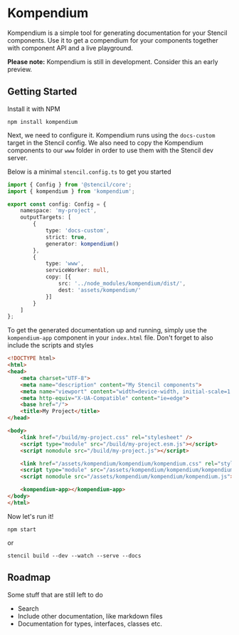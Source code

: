 # Kompendium

Kompendium is a simple tool for generating documentation for your Stencil components. Use it to get a compendium for your components together with component API and a live playground.

**Please note:** Kompendium is still in development. Consider this an early preview.

## Getting Started

Install it with NPM
```
npm install kompendium
```

Next, we need to configure it. Kompendium runs using the `docs-custom` target in the Stencil config. We also need to copy the Kompendium components to our `www` folder in order to use them with the Stencil dev server.

Below is a minimal `stencil.config.ts` to get you started

```typescript
import { Config } from '@stencil/core';
import { kompendium } from 'kompendium';

export const config: Config = {
    namespace: 'my-project',
    outputTargets: [
        {
            type: 'docs-custom',
            strict: true,
            generator: kompendium()
        },
        {
            type: 'www',
            serviceWorker: null,
            copy: [{
                src: '../node_modules/kompendium/dist/',
                dest: 'assets/kompendium/'
            }]
        }
    ]
};
```

To get the generated documentation up and running, simply use the `kompendium-app` component in your `index.html` file. Don't forget to also include the scripts and styles

```html
<!DOCTYPE html>
<html>
<head>
    <meta charset="UTF-8">
    <meta name="description" content="My Stencil components">
    <meta name="viewport" content="width=device-width, initial-scale=1.0">
    <meta http-equiv="X-UA-Compatible" content="ie=edge">
    <base href="/">
    <title>My Project</title>
</head>

<body>
    <link href="/build/my-project.css" rel="stylesheet" />
    <script type="module" src="/build/my-project.esm.js"></script>
    <script nomodule src="/build/my-project.js"></script>

    <link href="/assets/kompendium/kompendium/kompendium.css" rel="stylesheet" />
    <script type="module" src="/assets/kompendium/kompendium/kompendium.esm.js"></script>
    <script nomodule src="/assets/kompendium/kompendium/kompendium.js"></script>

    <kompendium-app></kompendium-app>
</body>
</html>
```

Now let's run it!

```
npm start
```
or
```
stencil build --dev --watch --serve --docs
```

## Roadmap

Some stuff that are still left to do

* Search
* Include other documentation, like markdown files
* Documentation for types, interfaces, classes etc.